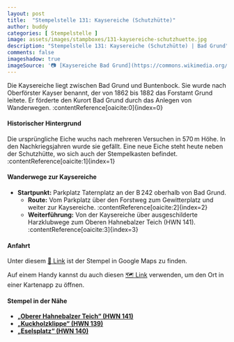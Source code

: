 ```yaml
---
layout: post
title:  "Stempelstelle 131: Kaysereiche (Schutzhütte)"
author: buddy
categories: [ Stempelstelle ]
image: assets/images/stampboxes/131-kaysereiche-schutzhuette.jpg
description: "Stempelstelle 131: Kaysereiche (Schutzhütte) | Bad Grund"
comments: false
imageshadow: true
imageSource: '📷 [Kaysereiche Bad Grund](https://commons.wikimedia.org/wiki/File:Kaysereiche_Bad_Grund.jpg) von <a href="//commons.wikimedia.org/wiki/User:B.Thomas95" title="User:B.Thomas95">Thomas Binder</a> unter Lizenz [CC BY-SA 4.0](https://creativecommons.org/licenses/by-sa/4.0)'
---
```


Die Kaysereiche liegt zwischen Bad Grund und Buntenbock. Sie wurde nach Oberförster Kayser benannt, der von 1862 bis 1882 das Forstamt Grund leitete. Er förderte den Kurort Bad Grund durch das Anlegen von Wanderwegen. :contentReference[oaicite:0]{index=0}

#### Historischer Hintergrund

Die ursprüngliche Eiche wuchs nach mehreren Versuchen in 570 m Höhe. In den Nachkriegsjahren wurde sie gefällt. Eine neue Eiche steht heute neben der Schutzhütte, wo sich auch der Stempelkasten befindet. :contentReference[oaicite:1]{index=1}

#### Wanderwege zur Kaysereiche

- **Startpunkt:** Parkplatz Taternplatz an der B 242 oberhalb von Bad Grund.
  - **Route:** Vom Parkplatz über den Forstweg zum Gewitterplatz und weiter zur Kaysereiche. :contentReference[oaicite:2]{index=2}
  - **Weiterführung:** Von der Kaysereiche über ausgeschilderte Harzklubwege zum Oberen Hahnebalzer Teich (HWN 141). :contentReference[oaicite:3]{index=3}

#### Anfahrt

Unter diesem [📍 Link](https://www.google.com/maps/dir/?api=1&origin=&destination=51.79208%2C%2010.27573) ist der Stempel in Google Maps zu finden.

<div class="android-only">
  Auf einem Handy kannst du auch diesen 
  <a href="geo:51.79208,10.27573">🗺️ Link</a> 
  verwenden, um den Ort in einer Kartenapp zu öffnen.
  <p></p>
</div>

#### Stempel in der Nähe

- [**„Oberer Hahnebalzer Teich“ (HWN 141)**](/stempelstelle-141-oberer-hahnebalzer-teich)
- [**„Kuckholzklippe“ (HWN 139)**](/stempelstelle-139-kuckholzklippe)
- [**„Eselsplatz“ (HWN 140)**](/stempelstelle-140-eselsplatz)
